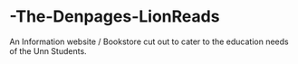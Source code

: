 # -The-Denpages-LionReads
An Information website / Bookstore cut out to cater to the education needs of the Unn Students.
